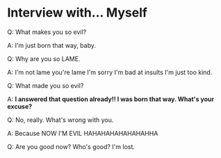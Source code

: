 # Interview with... Myself

Q: What makes you so evil?

A: I'm just born that way, baby.

Q: Why are you so LAME.

A: I'm not lame you're lame I'm sorry I'm bad at insults I'm just too kind.

Q: What made you so evil?

A: **I answered that question already!! I was born that way. What's your excuse?**

Q: No, really. What's wrong with you.

A: Because NOW I'M EVIL HAHAHAHAHAHAHAHHA

Q: Are you good now? Who's good? I'm lost.